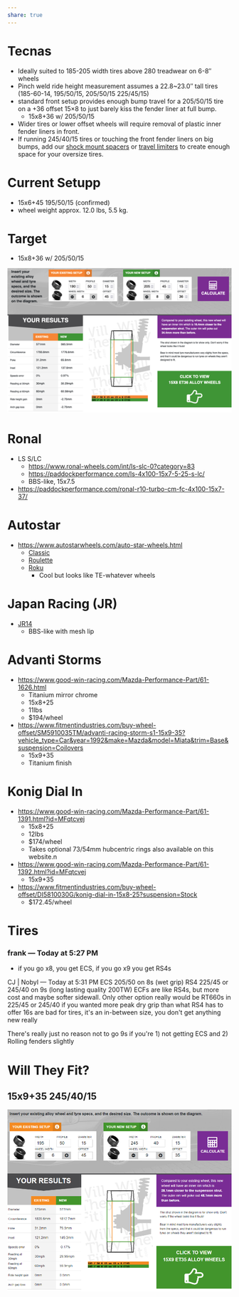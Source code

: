 ```yaml
---
share: true
---
```

# Tecnas
- Ideally suited to 185-205 width tires above 280 treadwear on 6-8″ wheels
- Pinch weld ride height measurement assumes a 22.8~23.0″ tall tires (185-60-14, 195/50/15, 205/50/15 225/45/15)
- standard front setup provides enough bump travel for a 205/50/15 tire on a +36 offset 15×8 to just barely kiss the fender liner at full bump.
    - 15x8+36 w/ 205/50/15 
- Wider tires or lower offset wheels will require removal of plastic inner fender liners in front.
- If running 245/40/15 tires or touching the front fender liners on big bumps, add our [shock mount spacers](https://949racing.com/product/5-mm-top-hat-spacer-90-05-miata/) or [travel limiters](https://949racing.com/product/xida-travel-limiters/) to create enough space for your oversize tires.

# Current Setupp
- 15x6+45 195/50/15 (confirmed)
- wheel weight approx. 12.0 lbs, 5.5 kg.

# Target
- 15x8+36 w/ 205/50/15 

![CleanShot 2023-01-27 at 15.15.48.png](../../0%20-%20Attachments/CleanShot%202023-01-27%20at%2015.15.48.png)

# Ronal
- LS S/LC
    - https://www.ronal-wheels.com/int/ls-slc-0?category=83
    - https://paddockperformance.com/ls-4x100-15x7-5-25-s-lc/
    - BBS-like, 15x7.5
- https://paddockperformance.com/ronal-r10-turbo-cm-fc-4x100-15x7-37/

# Autostar
- https://www.autostarwheels.com/auto-star-wheels.html
    - [Classic](https://www.autostarwheels.com/auto-star-wheels/classic.html)
    - [Roulette](https://www.autostarwheels.com/auto-star-wheels/roulette.html)
    - [Roku](https://www.autostarwheels.com/auto-star-wheels/roku.html)
        - Cool but looks like TE-whatever wheels

# Japan Racing (JR)
- [JR14](https://jr-wheels.com/category/jr14)
    - BBS-like with mesh lip

# Advanti Storms
- https://www.good-win-racing.com/Mazda-Performance-Part/61-1626.html
    - Titanium mirror chrome
    - 15x8+25
    - 11lbs
    - $194/wheel
- https://www.fitmentindustries.com/buy-wheel-offset/SM5910035TM/advanti-racing-storm-s1-15x9-35?vehicle_type=Car&year=1992&make=Mazda&model=Miata&trim=Base&suspension=Coilovers
    - 15x9+35
    - Titanium finish

# Konig Dial In
- https://www.good-win-racing.com/Mazda-Performance-Part/61-1391.html?id=MFqtcvej
    - 15x8+25
    - 12lbs
    - $174/wheel
    - Takes optional 73/54mm hubcentric rings also available on this website.n
- https://www.good-win-racing.com/Mazda-Performance-Part/61-1392.html?id=MFqtcvej
    - 15x9+35
- https://www.fitmentindustries.com/buy-wheel-offset/DI5810030G/konig-dial-in-15x8-25?suspension=Stock
    - $172.45/wheel


# Tires
### frank _—_ Today at 5:27 PM
- if you go x8, you get ECS, if you go x9 you get RS4s

CJ | NobyI — Today at 5:31 PM
ECS 205/50 on 8s (wet grip)
RS4 225/45 or 245/40 on 9s (long lasting quality 200TW)
ECFs are like RS4s, but more cost and maybe softer sidewall.
Only other option really would be RT660s in 225/45 or 245/40 if you wanted more peak dry grip than what RS4 has to offer
16s are bad for tires, it's an in-between size, you don't get anything new really 

There's really just no reason not to go 9s if you're 1) not getting ECS and 2) Rolling fenders slightly


# Will They Fit?
## 15x9+35 245/40/15
![Pasted image 20230129175304.png](../../0%20-%20Attachments/Pasted%20image%2020230129175304.png)